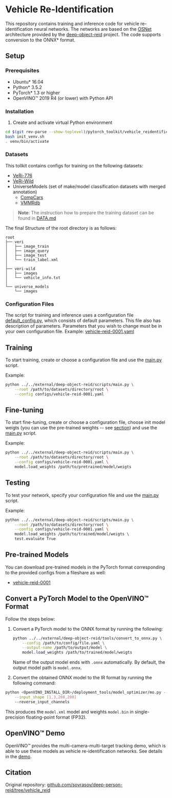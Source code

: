 # Vehicle Re-Identification

This repository contains training and inference code for vehicle re-identification neural networks. The networks are based on the [OSNet](https://arxiv.org/abs/1905.00953) architecture provided by the [deep-object-reid](https://github.com/opencv/deep-object-reid.git) project. The code supports conversion to the ONNX\* format.

## Setup

### Prerequisites

* Ubuntu\* 16.04
* Python\* 3.5.2
* PyTorch\* 1.3 or higher
* OpenVINO™ 2019 R4 (or lower) with Python API

### Installation

1. Create and activate virtual Python environment

```bash
cd $(git rev-parse --show-toplevel)/pytorch_toolkit/vehicle_reidentification
bash init_venv.sh
. venv/bin/activate
```

### Datasets

This tollkit contains configs for training on the following datasets:

* [VeRi-776](https://github.com/JDAI-CV/VeRidataset)
* [VeRi-Wild](https://github.com/PKU-IMRE/VERI-Wild)
* UniverseModels (set of make/model classification datasets with merged annotation)
  - [CompCars](http://mmlab.ie.cuhk.edu.hk/datasets/comp_cars/index.html)
  - [VMMRdb](https://github.com/faezetta/VMMRdb)

> **Note**: The instruction how to prepare the training dataset can be found in [DATA.md](DATA.md)

The final Structure of the root directory is as follows:

```
root
├── veri
│   ├── image_train
│   ├── image_query
│   ├── image_test
│   └── train_label.xml
│
├── veri-wild
│   ├── images
│   └── vehicle_info.txt
│
└── universe_models
    └── images
```

### Configuration Files

The script for training and inference uses a configuration file
[default_config.py](https://github.com/opencv/deep-object-reid/blob/ote/scripts/default_config.py), which consists of default parameters.
This file also has description of parameters.
Parameters that you wish to change must be in your own configuration file.
Example: [vehicle-reid-0001.yaml](configs/vehicle-reid-0001.yaml)

## Training

To start training, create or choose a configuration file and use the [main.py](https://github.com/opencv/deep-object-reid/blob/ote/scripts/main.py) script.

Example:

```bash
python ../../external/deep-object-reid/scripts/main.py \
    --root /path/to/datasets/directory/root \
    --config configs/vehicle-reid-0001.yaml
```

## Fine-tuning

To start fine-tuning, create or choose a configuration file, choose init model weigts (you can use the pre-trained weights -- see [section](#pre-trained-models)) and use the [main.py](https://github.com/opencv/deep-object-reid/blob/ote/scripts/main.py) script.

Example:

```bash
python ../../external/deep-object-reid/scripts/main.py \
    --root /path/to/datasets/directory/root \
    --config configs/vehicle-reid-0001.yaml \
    model.load_weights /path/to/pretrained/model/weigts
```

## Testing

To test your network, specify your configuration file and use the [main.py](https://github.com/opencv/deep-object-reid/blob/ote/scripts/main.py) script.

Example:

```bash
python ../../external/deep-object-reid/scripts/main.py \
    --root /path/to/datasets/directory/root \
    --config configs/vehicle-reid-0001.yaml \
    model.load_weights /path/to/trained/model/weigts \
    test.evaluate True
```

## Pre-trained Models

You can download pre-trained models in the PyTorch format corresponding to the provided configs from a fileshare as well:
- [vehicle-reid-0001](https://drive.google.com/open?id=1KaDrzX3xZFwO986Q0a06U10beM-s_eBZ)


## Convert a PyTorch Model to the OpenVINO™ Format

Follow the steps below:

1. Convert a PyTorch model to the ONNX format by running the following:

    ```bash
    python ../../external/deep-object-reid/tools/convert_to_onnx.py \
        --config /path/to/config/file.yaml \
        --output-name /path/to/output/model \
        model.load_weights /path/to/trained/model/weigts
    ```

    Name of the output model ends with `.onnx` automatically.
    By default, the output model path is `model.onnx`.

2. Convert the obtained ONNX model to the IR format by running the following command:

```bash
python <OpenVINO_INSTALL_DIR>/deployment_tools/model_optimizer/mo.py --input_model model.onnx  \
    --input_shape [1,3,208,208]
    --reverse_input_channels
```

This produces the `model.xml` model and weights `model.bin` in single-precision floating-point format (FP32).

## OpenVINO™ Demo

OpenVINO™ provides the multi-camera-multi-target tracking demo, which is able to use these models as vehicle re-identification networks. See details in the [demo](https://github.com/opencv/open_model_zoo/tree/develop/demos/python_demos/multi_camera_multi_target_tracking).

## Citation

Original repository: [github.com/sovrasov/deep-person-reid/tree/vehicle_reid](https://github.com/sovrasov/deep-person-reid/tree/vehicle_reid)
